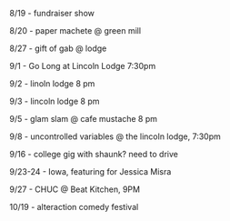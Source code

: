 8/19 - fundraiser show

8/20 - paper machete @ green mill

8/27 - gift of gab @ lodge

9/1 - Go Long at Lincoln Lodge 7:30pm

9/2 - linoln lodge 8 pm

9/3 - lincoln lodge 8 pm

9/5 - glam slam @ cafe mustache 8 pm

9/8 - uncontrolled variables @ the lincoln lodge, 7:30pm

9/16 - college gig with shaunk? need to drive

9/23-24 - Iowa, featuring for Jessica Misra

9/27 - CHUC @ Beat Kitchen, 9PM

10/19 - alteraction comedy festival
